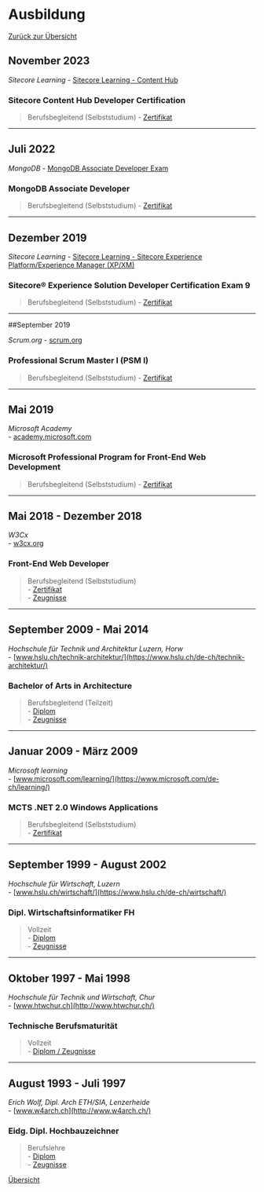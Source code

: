 # <a name="3"></a>Ausbildung

[Zurück zur Übersicht](README.md)

<div class="page"/>

## November 2023

_Sitecore Learning_
\- [Sitecore Learning - Content Hub](https://www.sitecore.com/knowledge-center/getting-started/training/catalog/content-hub-courses?utm_websource=knowledge-center.getting-started.training.catalog)

### Sitecore Content Hub Developer Certification

> Berufsbegleitend (Selbststudium)
\- [Zertifikat](./docs/Zertifikate/1127_3_24144_1698922808_LearningSitecore%20Certification.pdf)

---

## Juli 2022

_MongoDB_
\- [MongoDB Associate Developer Exam](https://learn.mongodb.com/pages/mongodb-associate-developer-exam)

### MongoDB Associate Developer

> Berufsbegleitend (Selbststudium)
\- [Zertifikat](./docs/Zertifikate/MongoDBCertificate_A4.pdf)

---

## Dezember 2019

_Sitecore Learning_
\- [Sitecore Learning - Sitecore Experience Platform/Experience Manager (XP/XM)](https://www.sitecore.com/knowledge-center/getting-started/training/catalog/xm-xp-courses?utm_websource=knowledge-center.getting-started.training.catalog)

### Sitecore® Experience Solution Developer Certification Exam 9

> Berufsbegleitend (Selbststudium)
\- [Zertifikat](./docs/Zertifikate/705_3_24144_1671030787_LearningSitecore%20Certification.pdf)

---

##September 2019

_Scrum.org_
\- [scrum.org](https://www.scrum.org/)

### Professional Scrum Master I (PSM I)

> Berufsbegleitend (Selbststudium)
\- [Zertifikat](./docs/Zertifikate/Professional%20Scrum%20Master%20I.pdf)

---

## Mai 2019

_Microsoft Academy_  
\- [academy.microsoft.com](https://academy.microsoft.com/en-us/professional-program/)

### Microsoft Professional Program for Front-End Web Development

> Berufsbegleitend (Selbststudium)
\- [Zertifikat](./docs/Zertifikate/Microsoft_FrontEnd_Certificate.pdf)

---

## Mai 2018 - Dezember 2018

_W3Cx_  
\- [w3cx.org](https://w3cx.org/)

### Front-End Web Developer

> Berufsbegleitend (Selbststudium)  
\- [Zertifikat](https://credentials.edx.org/credentials/05367abed4fb4be984a24ede62936b33/)  
\- [Zeugnisse](https://credentials.edx.org/records/programs/shared/ec6cf99790064cbaaccaf6d99578a361)  

---

## September 2009 - Mai 2014

_Hochschule für Technik und Architektur Luzern, Horw_  
\- [www.hslu.ch/technik-architektur/](https://www.hslu.ch/de-ch/technik-architektur/)

### Bachelor of Arts in Architecture

> Berufsbegleitend (Teilzeit)  
\- [Diplom](./docs/Zeugnisse/BA_Architektur_Diplom.pdf)  
\- [Zeugnisse](./docs/Zeugnisse/BA_Architektur_Noten.pdf)

---

## Januar 2009 - März 2009

_Microsoft learning_  
\- [www.microsoft.com/learning/](https://www.microsoft.com/de-ch/learning/)

### MCTS .NET 2.0 Windows Applications

> Berufsbegleitend (Selbststudium)  
\- [Zertifikat](./docs/Zertifikate/MCTS.pdf)  

---

## September 1999 - August 2002

_Hochschule für Wirtschaft, Luzern_  
\- [www.hslu.ch/wirtschaft/](https://www.hslu.ch/de-ch/wirtschaft/)

### Dipl. Wirtschaftsinformatiker FH

> Vollzeit  
\- [Diplom](./docs/Zeugnisse/BSc_Wirtschaftsinformatik_Diplom.pdf)  
\- [Zeugnisse](./docs/Zeugnisse/BSc_Wirtschaftsinformatik_Noten.pdf)

---

## Oktober 1997 - Mai 1998

_Hochschule für Technik und Wirtschaft, Chur_  
\- [www.htwchur.ch](http://www.htwchur.ch/)

### Technische Berufsmaturität

> Vollzeit  
\- [Diplom / Zeugnisse](./docs/Zeugnisse/BM_Noten.pdf)

---

## August 1993 - Juli 1997

_Erich Wolf, Dipl. Arch ETH/SIA, Lenzerheide_  
\- [www.w4arch.ch](http://www.w4arch.ch/)

### Eidg. Dipl. Hochbauzeichner

> Berufslehre  
\- [Diplom](./docs/Zeugnisse/HBZ_Diplom.pdf)  
\- [Zeugnisse](./docs/Zeugnisse/HBZ_Noten.pdf)

<div class="page"/>

[Übersicht](README.md)
